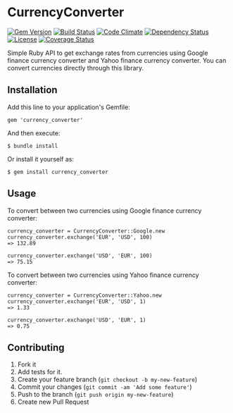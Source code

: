 # CurrencyConverter

[![Gem Version](https://badge.fury.io/rb/currency_converter.svg)](https://badge.fury.io/rb/currency_converter) [![Build Status](https://travis-ci.org/dark-prince/currency_converter.svg?branch=master)](https://travis-ci.org/dark-prince/currency_converter) [![Code Climate](https://codeclimate.com/github/dark-prince/currency_converter.png)](https://codeclimate.com/github/dark-prince/currency_converter) [![Dependency Status](https://gemnasium.com/dark-prince/currency_converter.svg)](https://gemnasium.com/dark-prince/currency_converter) [![License](http://img.shields.io/license/MIT.png)](http://opensource.org/licenses/MIT) [![Coverage Status](https://coveralls.io/repos/github/dark-prince/currency_converter/badge.svg?branch=master)](https://coveralls.io/github/dark-prince/currency_converter?branch=master)

Simple Ruby API to get exchange rates from currencies using Google finance currency converter and Yahoo finance currency converter. You can convert currencies directly through this library.

## Installation

Add this line to your application's Gemfile:

    gem 'currency_converter'

And then execute:

    $ bundle install

Or install it yourself as:

    $ gem install currency_converter

## Usage

To convert between two currencies using Google finance currency converter:

    currency_converter = CurrencyConverter::Google.new
    currency_converter.exchange('EUR', 'USD', 100)
    => 132.89

    currency_converter.exchange('USD', 'EUR', 100)
    => 75.15

To convert between two currencies using Yahoo finance currency converter:

    currency_converter = CurrencyConverter::Yahoo.new
    currency_converter.exchange('EUR', 'USD', 1)
    => 1.33

    currency_converter.exchange('USD', 'EUR', 1)
    => 0.75

## Contributing

1. Fork it
2. Add tests for it.
3. Create your feature branch (`git checkout -b my-new-feature`)
4. Commit your changes (`git commit -am 'Add some feature'`)
5. Push to the branch (`git push origin my-new-feature`)
6. Create new Pull Request
